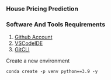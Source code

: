 ### House Pricing Prediction

### Software And Tools Requirements

1. [Github Account](https://github.com)
2. [VSCodeIDE](https://code.visualstudio.com/)
3. [GitCLI](https://git-scm.com/book/en/v2/Getting-Started-The-Command-Line)

Create a new environment

```
conda create -p venv python==3.9 -y
```